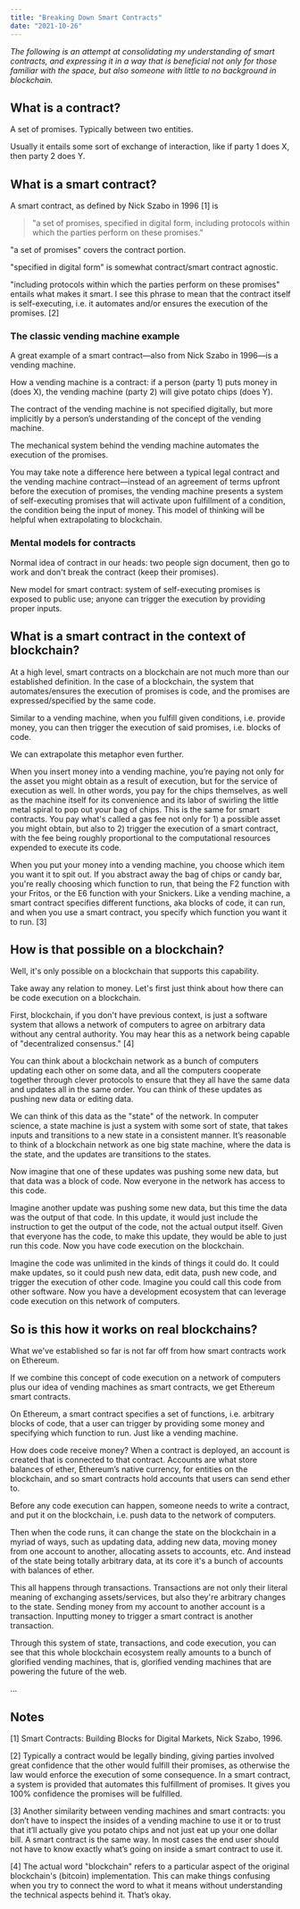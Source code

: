 ```yaml
---
title: "Breaking Down Smart Contracts"
date: "2021-10-26"
---
```

*The following is an attempt at consolidating my understanding of smart contracts, and expressing it in a way that is beneficial not only for those familiar with the space, but also someone with little to no background in blockchain.*

## What is a contract?
A set of promises. Typically between two entities.

Usually it entails some sort of exchange of interaction, like if party 1 does X, then party 2 does Y.

## What is a smart contract?
A smart contract, as defined by Nick Szabo in 1996 [1] is

> "a set of promises, specified in digital form, including protocols within which the parties perform on these promises."

"a set of promises" covers the contract portion.

"specified in digital form" is somewhat contract/smart contract agnostic.

"including protocols within which the parties perform on these promises" entails what makes it smart. I see this phrase to mean that the contract itself is self-executing, i.e. it automates and/or ensures the execution of the promises. [2]

### The classic vending machine example
A great example of a smart contract—also from Nick Szabo in 1996—is a vending machine.

How a vending machine is a contract: if a person (party 1) puts money in (does X), the vending machine (party 2) will give potato chips (does Y).

The contract of the vending machine is not specified digitally, but more implicitly by a person’s understanding of the concept of the vending machine.

The mechanical system behind the vending machine automates the execution of the promises.

You may take note a difference here between a typical legal contract and the vending machine contract—instead of an agreement of terms upfront before the execution of promises, the vending machine presents a system of self-executing promises that will activate upon fulfillment of a condition, the condition being the input of money. This model of thinking will be helpful when extrapolating to blockchain.

### Mental models for contracts
Normal idea of contract in our heads: two people sign document, then go to work and don't break the contract (keep their promises).

New model for smart contract: system of self-executing promises is exposed to public use; anyone can trigger the execution by providing proper inputs.

## What is a smart contract in the context of blockchain?
At a high level, smart contracts on a blockchain are not much more than our established definition. In the case of a blockchain, the system that automates/ensures the execution of promises is code, and the promises are expressed/specified by the same code.

Similar to a vending machine, when you fulfill given conditions, i.e. provide money, you can then trigger the execution of said promises, i.e. blocks of code.

We can extrapolate this metaphor even further.

When you insert money into a vending machine, you’re paying not only for the asset you might obtain as a result of execution, but for the service of execution as well. In other words, you pay for the chips themselves, as well as the machine itself for its convenience and its labor of swirling the little metal spiral to pop out your bag of chips. This is the same for smart contracts. You pay what's called a gas fee not only for 1) a possible asset you might obtain, but also to 2) trigger the execution of a smart contract, with the fee being roughly proportional to the computational resources expended to execute its code.

When you put your money into a vending machine, you choose which item you want it to spit out. If you abstract away the bag of chips or candy bar, you're really choosing which function to run, that being the F2 function with your Fritos, or the E6 function with your Snickers. Like a vending machine, a smart contract specifies different functions, aka blocks of code, it can run, and when you use a smart contract, you specify which function you want it to run. [3]

## How is that possible on a blockchain?
Well, it's only possible on a blockchain that supports this capability.

Take away any relation to money. Let's first just think about how there can be code execution on a blockchain.

First, blockchain, if you don't have previous context, is just a software system that allows a network of computers to agree on arbitrary data without any central authority. You may hear this as a network being capable of "decentralized consensus." [4]

You can think about a blockchain network as a bunch of computers updating each other on some data, and all the computers cooperate together through clever protocols to ensure that they all have the same data and updates all in the same order. You can think of these updates as pushing new data or editing data.

We can think of this data as the "state" of the network. In computer science, a state machine is just a system with some sort of state, that takes inputs and transitions to a new state in a consistent manner. It’s reasonable to think of a blockchain network as one big state machine, where the data is the state, and the updates are transitions to the states.

Now imagine that one of these updates was pushing some new data, but that data was a block of code. Now everyone in the network has access to this code.

Imagine another update was pushing some new data, but this time the data was the output of that code. In this update, it would just include the instruction to get the output of the code, not the actual output itself. Given that everyone has the code, to make this update, they would be able to just run this code. Now you have code execution on the blockchain.

Imagine the code was unlimited in the kinds of things it could do. It could make updates, so it could push new data, edit data, push new code, and trigger the execution of other code. Imagine you could call this code from other software. Now you have a development ecosystem that can leverage code execution on this network of computers.

## So is this how it works on real blockchains?
What we've established so far is not far off from how smart contracts work on Ethereum.

If we combine this concept of code execution on a network of computers plus our idea of vending machines as smart contracts, we get Ethereum smart contracts.

On Ethereum, a smart contract specifies a set of functions, i.e. arbitrary blocks of code, that a user can trigger by providing some money and specifying which function to run. Just like a vending machine.

How does code receive money? When a contract is deployed, an account is created that is connected to that contract. Accounts are what store balances of ether, Ethereum’s native currency, for entities on the blockchain, and so smart contracts hold accounts that users can send ether to.

Before any code execution can happen, someone needs to write a contract, and put it on the blockchain, i.e. push data to the network of computers.

Then when the code runs, it can change the state on the blockchain in a myriad of ways, such as updating data, adding new data, moving money from one account to another, allocating assets to accounts, etc. And instead of the state being totally arbitrary data, at its core it's a bunch of accounts with balances of ether.

This all happens through transactions. Transactions are not only their literal meaning of exchanging assets/services, but also they're arbitrary changes to the state. Sending money from my account to another account is a transaction. Inputting money to trigger a smart contract is another transaction.

Through this system of state, transactions, and code execution, you can see that this whole blockchain ecosystem really amounts to a bunch of glorified vending machines, that is, glorified vending machines that are powering the future of the web.

…

## Notes
[1] Smart Contracts: Building Blocks for Digital Markets, Nick Szabo, 1996.

[2] Typically a contract would be legally binding, giving parties involved great confidence that the other would fulfill their promises, as otherwise the law would enforce the execution of some consequence. In a smart contract, a system is provided that automates this fulfillment of promises. It gives you 100% confidence the promises will be fulfilled.

[3] Another similarity between vending machines and smart contracts: you don’t have to inspect the insides of a vending machine to use it or to trust that it’ll actually give you potato chips and not just eat up your one dollar bill. A smart contract is the same way. In most cases the end user should not have to know exactly what’s going on inside a smart contract to use it.

[4] The actual word "blockchain" refers to a particular aspect of the original blockchain's (bitcoin) implementation. This can make things confusing when you try to connect the word to what it means without understanding the technical aspects behind it. That’s okay.